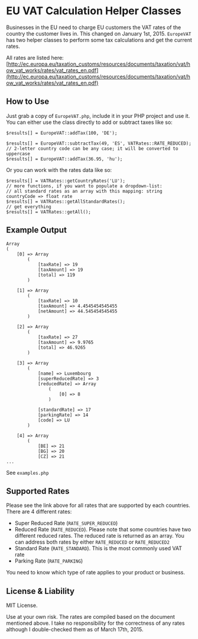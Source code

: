 # EU VAT Calculation Helper Classes

Businesses in the EU need to charge EU customers the VAT rates of the country the customer lives in.
This changed on January 1st, 2015. `EuropeVAT` has two helper classes to perform some tax calculations
and get the current rates.

All rates are listed here: [http://ec.europa.eu/taxation_customs/resources/documents/taxation/vat/how_vat_works/rates/vat_rates_en.pdf](http://ec.europa.eu/taxation_customs/resources/documents/taxation/vat/how_vat_works/rates/vat_rates_en.pdf)

## How to Use

Just grab a copy of `EuropeVAT.php`, include it in your PHP project and use it. You can either use the class directly to
add or subtract taxes like so:

    $results[] = EuropeVAT::addTax(100, 'DE');

    $results[] = EuropeVAT::subtractTax(49, 'ES', VATRates::RATE_REDUCED);
    // 2-letter country code can be any case; it will be converted to uppercase
    $results[] = EuropeVAT::addTax(36.95, 'hu');

Or you can work with the rates data like so:

    $results[] = VATRates::getCountryRates('LU');
    // more functions, if you want to populate a dropdown-list:
    // all standard rates as an array with this mapping: string countryCode => float rate
    $results[] = VATRates::getAllStandardRates();
    // get everything
    $results[] = VATRates::getAll();

## Example Output

    Array
    (
        [0] => Array
            (
                [taxRate] => 19
                [taxAmount] => 19
                [total] => 119
            )

        [1] => Array
            (
                [taxRate] => 10
                [taxAmount] => 4.4545454545455
                [netAmount] => 44.545454545455
            )

        [2] => Array
            (
                [taxRate] => 27
                [taxAmount] => 9.9765
                [total] => 46.9265
            )

        [3] => Array
            (
                [name] => Luxembourg
                [superReducedRate] => 3
                [reducedRate] => Array
                    (
                        [0] => 8
                    )

                [standardRate] => 17
                [parkingRate] => 14
                [code] => LU
            )

        [4] => Array
            (
                [BE] => 21
                [BG] => 20
                [CZ] => 21
    ...

See `examples.php`

## Supported Rates

Please see the link above for all rates that are supported by each countries. There are 4 different rates:

* Super Reduced Rate (`RATE_SUPER_REDUCED`)
* Reduced Rate (`RATE_REDUCED`). Please note that some countries have two different reduced rates. The reduced rate is returned as an array. You can address both rates by either `RATE_REDUCED` or `RATE_REDUCED2`
* Standard Rate (`RATE_STANDARD`). This is the most commonly used VAT rate
* Parking Rate (`RATE_PARKING`)

You need to know which type of rate applies to your product or business.

## License & Liability

MIT License.

Use at your own risk. The rates are compiled based on the document mentioned above. I take no responsibility for the correctness of any rates although I double-checked them as of March 17th, 2015.